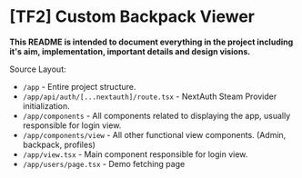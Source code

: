 # [TF2] Custom Backpack Viewer

**This README is intended to document everything in the project including it's aim, implementation, important details and design visions.**

Source Layout:
- `/app` - Entire project structure.
- `/app/api/auth/[...nextauth]/route.tsx` - NextAuth Steam Provider initialization.
- `/app/components` - All components related to displaying the app, usually responsible for login view.
- `/app/components/view` - All other functional view components. (Admin, backpack, profiles)
- `/app/view.tsx` - Main component responsible for login view.
- `/app/users/page.tsx` - Demo fetching page
